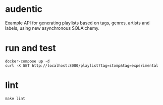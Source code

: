 # audentic
Example API for generating playlists based on tags, genres, artists and labels, using new asynchronous SQLAlchemy.

# run and test

    docker-compose up -d
    curl -X GET http://localhost:8000/playlist?tag=stomp&tag=experimental

# lint

    make lint
